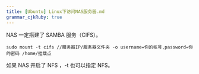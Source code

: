 ```yaml
---
title: [Ubuntu] Linux下访问NAS服务器.md
grammar_cjkRuby: true
---
```


NAS 一定搭建了 SAMBA 服务（CIFS）。
```
sudo mount -t cifs //服务器IP/服务器文件夹 -o username=你的帐号,password=你的密码 /home/挂载点
```

如果 NAS 开启了 NFS ，-t 也可以指定 NFS。